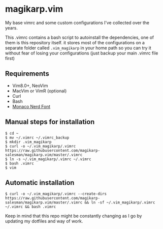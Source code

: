 # magikarp.vim

My base vimrc and some custom configurations I've collected over the years.


This .vimrc contains a bash script to autoinstall the dependencies, one of them is this repository itself.
it stores most of the configurations on a separate folder called ````.vim_magikarp```` in your home path so you can try it without fear of losing your configurations (just backup your main .vimrc file first)

## Requirements

- Vim8.0+, NeoVim
- MacVim or VimR (optional)
- Curl
- Bash
- [Monaco Nerd Font](https://github.com/Karmenzind/monaco-nerd-fonts)



## Manual steps for installation


````shell
$ cd ~
$ mv ~/.vimrc ~/.vimrc_backup
$ mkdir .vim_magikarp
$ curl -o ~/.vim_magikarp/.vimrc https://raw.githubusercontent.com/magikarp-salesman/magikarp.vim/master/.vimrc
$ ln -s ~/.vim_magikarp/.vimrc ~/.vimrc
$ bash .vimrc
$ vim
````

## Automatic installation

````shell
$ curl -o ~/.vim_magikarp/.vimrc --create-dirs https://raw.githubusercontent.com/magikarp-salesman/magikarp.vim/master/.vimrc && ln -sf ~/.vim_magikarp/.vimrc ~/.vimrc && bash .vimrc
````

Keep in mind that this repo might be constantly changing as I go by updating my dotfiles and way of work.
